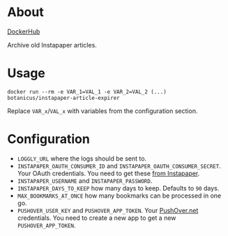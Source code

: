 # About

[DockerHub](https://cloud.docker.com/u/botanicus/repository/docker/botanicus/instapaper-article-archiver)

Archive old Instapaper articles.

# Usage

```
docker run --rm -e VAR_1=VAL_1 -e VAR_2=VAL_2 (...) botanicus/instapaper-article-expirer
```

Replace `VAR_x`/`VAL_x` with variables from the configuration section.

# Configuration

- `LOGGLY_URL` where the logs should be sent to.
- `INSTAPAPER_OAUTH_CONSUMER_ID` and `INSTAPAPER_OAUTH_CONSUMER_SECRET`. Your OAuth credentials. You need to get these [from Instapaper](https://www.instapaper.com/main/request_oauth_consumer_token).
- `INSTAPAPER_USERNAME` and `INSTAPAPER_PASSWORD`.
- `INSTAPAPER_DAYS_TO_KEEP` how many days to keep. Defaults to `90` days.
- `MAX_BOOKMARKS_AT_ONCE` how many bookmarks can be processed in one go.
- `PUSHOVER_USER_KEY` and `PUSHOVER_APP_TOKEN`. Your [PushOver.net](http://pushover.net) credentials. You need to create a new app to get a new `PUSHOVER_APP_TOKEN`.
